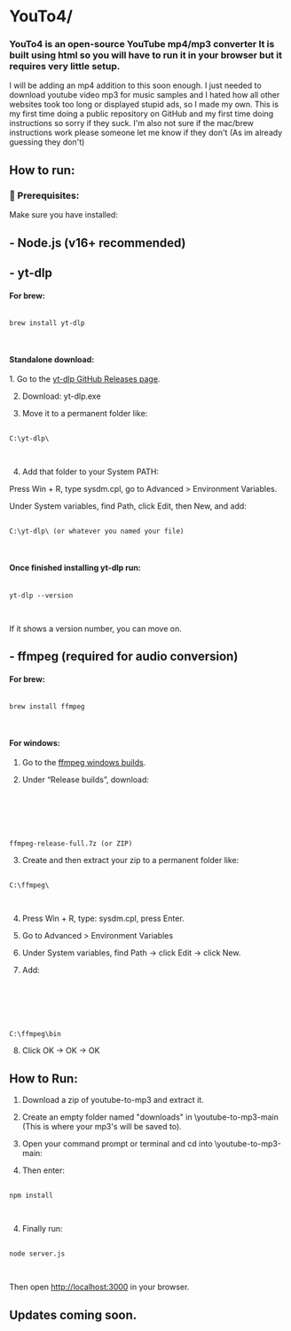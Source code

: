 <h1>YouTo4/</h1>

<h3>YouTo4 is an open-source YouTube mp4/mp3 converter 
It is built using html so you will have to run it in your browser but it requires very little setup.</h3>
I will be adding an mp4 addition to this soon enough. I just needed to download youtube video mp3 for music samples and I hated how all other websites took too long or displayed stupid ads, so I made my own. This is my first time doing a public repository on GitHub and my first time doing instructions so sorry if they suck. 
I'm also not sure if the mac/brew instructions work please someone let me know if they don't (As im already guessing they don't)

<h2>How to run:</h2>

<h3>🧱 Prerequisites:</h3>

Make sure you have installed:

<h2>- Node.js (v16+ recommended)</h2>

<h2>- yt-dlp</h2>

  <h4>For brew:</h4>


  <pre>
    <code>
brew install yt-dlp
    </code>
  </pre>

<h4>Standalone download:</h4>
  1. Go to the <a href="https://github.com/yt-dlp/yt-dlp/releases/tag/2025.06.30">yt-dlp GitHub Releases page</a>.

  2. Download: yt-dlp.exe
 
  3. Move it to a permanent folder like:
  <pre>
  <code>
C:\yt-dlp\
  </code>
  </pre>

  4. Add that folder to your System PATH:

  Press Win + R, type sysdm.cpl, go to Advanced > Environment Variables.

  Under System variables, find Path, click Edit, then New, and add:
  <pre>
  <code>
C:\yt-dlp\ (or whatever you named your file)
  </code>
  </pre>

  <h4>Once finished installing yt-dlp run:</h4>

  <pre>
    <code>
yt-dlp --version
    </code>
  </pre>
  If it shows a version number, you can move on.


<h2>- ffmpeg (required for audio conversion)</h2>

  <h4>For brew:</h4>

  <pre>
    <code>
brew install ffmpeg
    </code>
  </pre>

  <h4>For windows:</h4>

  1. Go to the <a href="https://www.gyan.dev/ffmpeg/builds/">ffmpeg windows builds</a>.
 
  2. Under “Release builds”, download:
     <pre>
       <code>
ffmpeg-release-full.7z (or ZIP)
       </code>
     </pre>

  3. Create and then extract your zip to a permanent folder like:
  <pre>
  <code>
C:\ffmpeg\
  </code>
  </pre>

  4. Press Win + R, type: sysdm.cpl, press Enter.

  5. Go to Advanced > Environment Variables

  6. Under System variables, find Path → click Edit → click New.

  7. Add:

     <pre>
       <code>
C:\ffmpeg\bin
       </code>
     </pre>

   8. Click OK → OK → OK

<h2>How to Run:</h2>

  1. Download a zip of youtube-to-mp3 and extract it.

  2. Create an empty folder named "downloads" in \youtube-to-mp3-main (This is where your mp3's will be saved to).

  3. Open your command prompt or terminal and cd into \youtube-to-mp3-main:

  4. Then enter:
  
  <pre>
    <code>
npm install
    </code>
  </pre>

   4. Finally run:
  
  <pre>
    <code>
node server.js
    </code>
  </pre>

  Then open <a href="http://localhost:3000">http://localhost:3000</a> in your browser.

<h2>Updates coming soon.</h2>
